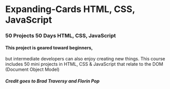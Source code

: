 # Expanding-Cards HTML, CSS, JavaScript


### 50 Projects 50 Days HTML, CSS, JavaScript

####  This project is geared toward beginners, 
but intermediate developers can also enjoy creating new things. 
This course includes 50 mini projects in HTML, 
CSS & JavaScript that relate to the DOM (Document Object Model)

##### Credit goes to Brad Traversy and Florin Pop
